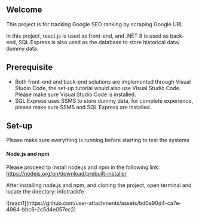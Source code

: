 <h2>Welcome</h2>
<p>This project is for tracking Google SEO ranking by scraping Google URL </p>
<p>In this project, react.js is used as front-end, and .NET 8 is used as back-end, SQL Express is also used as the database to store historical data/ dummy data.</p>
<h2>Prerequisite</h2>
<ul><li>Both front-end and back-end solutions are implemented through Visual Studio Code, the set-up tutorial would also use Visual Studio Code. Please make sure Visual Studio Code is installed.</li>
<li>SQL Express uses SSMS to store dummy data, for complete experience, please make sure SSMS and SQL Express are installed.</li></ul>
<h2>Set-up</h2>
<p>Please make sure everything is running before starting to test the systems</p>
<h4>Node.js and npm</h4>
<p>Please proceed to install node.js and npm in the following link: <a href="https://nodejs.org/en/download/prebuilt-installer">https://nodejs.org/en/download/prebuilt-installer</a></p>
<p>After installing node.js and npm, and cloning the project, open terminal and locate the directory: infotrackfe </p>
![react1](https://github.com/user-attachments/assets/bd0e90d4-ca7e-4964-bbc6-2c5d4e057ec2)
